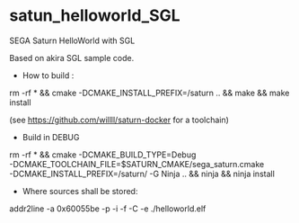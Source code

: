 # satun_helloworld_SGL
SEGA Saturn HelloWorld with SGL

Based on akira SGL sample code.

- How to build :

rm -rf * && cmake -DCMAKE_INSTALL_PREFIX=/saturn .. && make && make install

(see https://github.com/willll/saturn-docker for a toolchain)

- Build in DEBUG

rm -rf * && cmake -DCMAKE_BUILD_TYPE=Debug \
      -DCMAKE_TOOLCHAIN_FILE=$SATURN_CMAKE/sega_saturn.cmake \
      -DCMAKE_INSTALL_PREFIX=/saturn/ -G Ninja .. && ninja && ninja install


- Where sources shall be stored:

addr2line -a 0x60055be -p -i -f -C -e ./helloworld.elf
